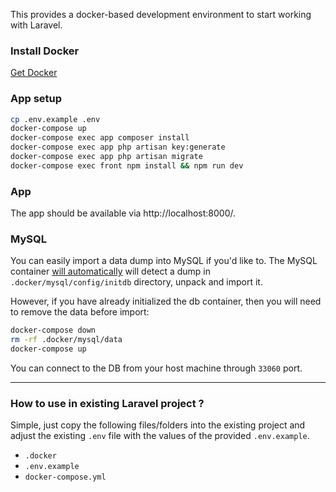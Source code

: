This provides a docker-based development environment to start working with Laravel.

### Install Docker

[Get Docker](https://docs.docker.com/get-docker/)

### App setup

```sh
cp .env.example .env
docker-compose up
docker-compose exec app composer install
docker-compose exec app php artisan key:generate
docker-compose exec app php artisan migrate
docker-compose exec front npm install && npm run dev
```

### App

The app should be available via http://localhost:8000/.

### MySQL

You can easily import a data dump into MySQL if you'd like to. The MySQL container [will automatically](https://hub.docker.com/_/mysql#:~:text=Initializing%20a%20fresh%20instance) 
will detect a dump in `.docker/mysql/config/initdb` directory, unpack and import it.

However, if you have already initialized the db container, then you will need to remove the data before import: 
```sh
docker-compose down
rm -rf .docker/mysql/data
docker-compose up
```

You can connect to the DB from your host machine through `33060` port. 

-----

### How to use in existing Laravel project ?

Simple, just copy the following files/folders into the existing project and adjust the existing `.env` file with the values of the provided `.env.example`.

- `.docker`
- `.env.example`
- `docker-compose.yml`